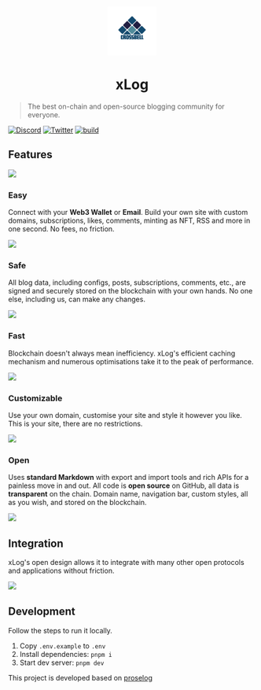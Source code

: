 <p align="center">
<img src="https://raw.githubusercontent.com/Crossbell-Box/xLog/main/public/assets/logo.svg" alt="xLog" width="100">
</p>
<h1 align="center">xLog</h1>

> The best on-chain and open-source blogging community for everyone.

[![Discord](https://img.shields.io/badge/chat-Discord-5865F2.svg?logo=discord&style=flat-square)](https://discord.gg/46VJMMVCuF) [![Twitter](https://img.shields.io/badge/Twitter-@_xLog-1d9bf0.svg?logo=twitter&style=flat-square)](https://twitter.com/_xLog) [![build](https://img.shields.io/github/actions/workflow/status/Crossbell-Box/xLog/docker-build-push-prod.yml?logo=github&style=flat-square)](https://github.com/Crossbell-Box/xLog/actions/workflows/docker-build-push.yml)

## Features

![](https://raw.githubusercontent.com/Crossbell-Box/xLog/dev/public/assets/overall.png)

### Easy

Connect with your **Web3 Wallet** or **Email**. Build your own site with custom domains, subscriptions, likes, comments, minting as NFT, RSS and more in one second. No fees, no friction.

![](https://raw.githubusercontent.com/Crossbell-Box/xLog/dev/public/assets/easy.png)

### Safe

All blog data, including configs, posts, subscriptions, comments, etc., are signed and securely stored on the blockchain with your own hands. No one else, including us, can make any changes.

![](https://raw.githubusercontent.com/Crossbell-Box/xLog/dev/public/assets/safe.png)

### Fast

Blockchain doesn't always mean inefficiency. xLog's efficient caching mechanism and numerous optimisations take it to the peak of performance.

![](https://raw.githubusercontent.com/Crossbell-Box/xLog/dev/public/assets/fast.png)

### Customizable

Use your own domain, customise your site and style it however you like. This is your site, there are no restrictions.

![](https://raw.githubusercontent.com/Crossbell-Box/xLog/dev/public/assets/customizable.png)

### Open

Uses **standard Markdown** with export and import tools and rich APIs for a painless move in and out. All code is **open source** on GitHub, all data is **transparent** on the chain. Domain name, navigation bar, custom styles, all as you wish, and stored on the blockchain.

![](https://raw.githubusercontent.com/Crossbell-Box/xLog/dev/public/assets/open.png)

## Integration

xLog's open design allows it to integrate with many other open protocols and applications without friction.

![](https://i.imgur.com/lH9Tmgn.png)

## Development

Follow the steps to run it locally.

1. Copy `.env.example` to `.env`
2. Install dependencies: `pnpm i`
3. Start dev server: `pnpm dev`

This project is developed based on [proselog](https://github.com/proselog/proselog)
